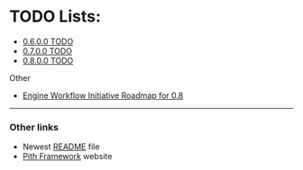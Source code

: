 # TODO Lists:

- [0.6.0.0 TODO](todo-0.6.0.0-rewrite-pre-alpha.md)
- [0.7.0.0 TODO](todo-0.7.0.0-alpha.md)
- [0.8.0.0 TODO](todo-0.7.6.0-alpha.md)

Other
- [Engine Workflow Initiative Roadmap for 0.8](todo-0.7.6.0-engine-workflow-initiative.md)

---
### Other links
- Newest [README](https://github.com/ian-maurmann/pith-framework/blob/master/README.md) file
- [Pith Framework](http://pith-framework.org/) website
